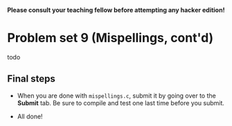 **Please consult your teaching fellow before attempting any hacker edition!**

# Problem set 9 (Mispellings, cont'd)

todo

## Final steps

* When you are done with `mispellings.c`, submit it by going over to the **Submit** tab. Be sure to compile and test one last time before you submit.

* All done!
